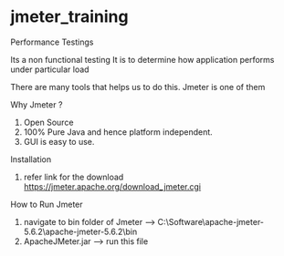 # jmeter_training

Performance Testings

Its a non functional testing
It is to determine how application performs under particular load

There are many tools that helps us to do this. Jmeter is one of them

Why Jmeter ?
1) Open Source
2) 100% Pure Java and hence platform independent.
3) GUI is easy to use.

Installation
1) refer link for the download https://jmeter.apache.org/download_jmeter.cgi

How to Run Jmeter
1) navigate to bin folder of Jmeter --> C:\Software\apache-jmeter-5.6.2\apache-jmeter-5.6.2\bin
2) ApacheJMeter.jar --> run this file
